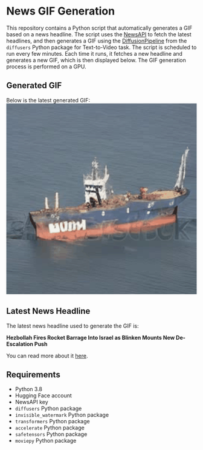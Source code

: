 # News GIF Generation
This repository contains a Python script that automatically generates a GIF based on a news headline. The script uses the [NewsAPI](https://newsapi.org/) to fetch the latest headlines, and then generates a GIF using the [DiffusionPipeline](https://github.com/huggingface/diffusers) from the `diffusers` Python package for Text-to-Video task.
The script is scheduled to run every few minutes. Each time it runs, it fetches a new headline and generates a new GIF, which is then displayed below. The GIF generation process is performed on a GPU.

## Generated GIF
Below is the latest generated GIF:
![Generated GIF](output.gif?raw=true&v=1704711999)

## Latest News Headline
The latest news headline used to generate the GIF is:

**Hezbollah Fires Rocket Barrage Into Israel as Blinken Mounts New De-Escalation Push**

You can read more about it [here](https://www.wsj.com/world/middle-east/hezbollah-fires-rocket-barrage-into-israel-as-blinken-mounts-new-de-escalation-push-8199717e).

## Requirements
- Python 3.8
- Hugging Face account
- NewsAPI key
- `diffusers` Python package
- `invisible_watermark` Python package
- `transformers` Python package
- `accelerate` Python package
- `safetensors` Python package
- `moviepy` Python package
